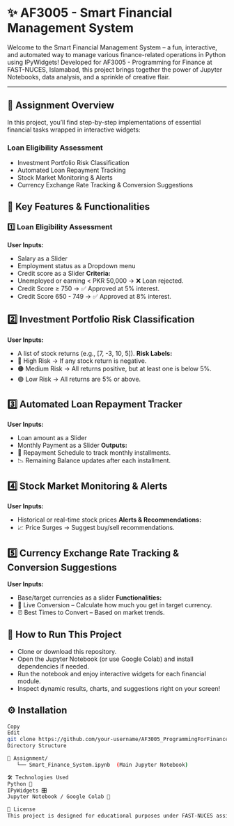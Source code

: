 # ✨ AF3005 - Smart Financial Management System


Welcome to the Smart Financial Management System – a fun, interactive, and automated way to manage various finance-related operations in Python using IPyWidgets! Developed for AF3005 - Programming for Finance at FAST-NUCES, Islamabad, this project brings together the power of Jupyter Notebooks, data analysis, and a sprinkle of creative flair.

---

## 🎯 Assignment Overview
In this project, you’ll find step-by-step implementations of essential financial tasks wrapped in interactive widgets:

### Loan Eligibility Assessment
- Investment Portfolio Risk Classification
- Automated Loan Repayment Tracking
- Stock Market Monitoring & Alerts
- Currency Exchange Rate Tracking & Conversion Suggestions

## 🚀 Key Features & Functionalities

### 1️⃣ Loan Eligibility Assessment
**User Inputs:**
- Salary as a Slider
- Employment status as a Dropdown menu 
- Credit score as a Slider
**Criteria:**
- Unemployed or earning < PKR 50,000 → ❌ Loan rejected.
- Credit Score ≥ 750 → ✅ Approved at 5% interest.
- Credit Score 650 - 749 → ✅ Approved at 8% interest.

## 2️⃣ Investment Portfolio Risk Classification
**User Inputs:** 
- A list of stock returns (e.g., [7, -3, 10, 5]).
**Risk Labels:**
- 🔴 High Risk → If any stock return is negative.
- 🟠 Medium Risk → All returns positive, but at least one is below 5%.
- 🟢 Low Risk → All returns are 5% or above.

## 3️⃣ Automated Loan Repayment Tracker
**User Inputs:**
- Loan amount as a Slider 
- Monthly Payment as a Slider 
**Outputs:**
- 📅 Repayment Schedule to track monthly installments.
- 📉 Remaining Balance updates after each installment.

## 4️⃣ Stock Market Monitoring & Alerts
**User Inputs:** 
- Historical or real-time stock prices
**Alerts & Recommendations:**
- 📈 Price Surges → Suggest buy/sell recommendations.

## 5️⃣ Currency Exchange Rate Tracking & Conversion Suggestions
**User Inputs:**
- Base/target currencies as a slider 
**Functionalities:**
- 💱 Live Conversion – Calculate how much you get in target currency.
- ⏰ Best Times to Convert – Based on market trends.

## 🏁 How to Run This Project
- Clone or download this repository.
- Open the Jupyter Notebook (or use Google Colab) and install dependencies if needed.
- Run the notebook and enjoy interactive widgets for each financial module.
- Inspect dynamic results, charts, and suggestions right on your screen!
## ⚙️ Installation
```bash
Copy
Edit
git clone https://github.com/your-username/AF3005_ProgrammingForFinance.git
Directory Structure

📂 Assignment/ 
   └── Smart_Finance_System.ipynb  (Main Jupyter Notebook)

🛠 Technologies Used
Python 🐍
IPyWidgets 🎛️
Jupyter Notebook / Google Colab 📒

📜 License
This project is designed for educational purposes under FAST-NUCES assignment policies. Feel free to explore, reuse, or enhance any component of this Smart Financial Management System.
